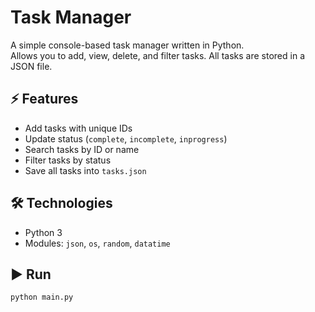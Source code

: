 
# Task Manager

A simple console-based task manager written in Python.  
Allows you to add, view, delete, and filter tasks. All tasks are stored in a JSON file.

## ⚡ Features
- Add tasks with unique IDs
- Update status (`complete`, `incomplete`, `inprogress`)
- Search tasks by ID or name
- Filter tasks by status
- Save all tasks into `tasks.json`

## 🛠️ Technologies
- Python 3
- Modules: `json`, `os`, `random`, `datatime`

## ▶️ Run
```bash
python main.py
